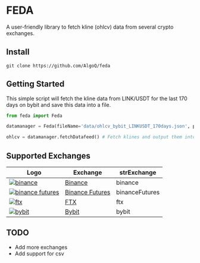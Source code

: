 # FEDA
A user-friendly library to fetch kline (ohlcv) data from several crypto exchanges.

## Install
```shell
git clone https://github.com/AlgoQ/feda
```

## Getting Started

This simple script will fetch the kline data from LINK/USDT for the last 170 days on bybit and save this data into a file.
```python
from feda import Feda

datamanager = Feda(fileName='data/ohlcv_bybit_LINKUSDT_170days.json', pair='LINK/USDT', days=170, strExchange='bybit')

ohlcv = datamanager.fetchDatafeed() # Fetch klines and output them into given file
```


## Supported Exchanges
| Logo        | Exchange        | strExchange    |
| ----------- | --------------- | -------------- |
| [![binance](https://user-images.githubusercontent.com/1294454/29604020-d5483cdc-87ee-11e7-94c7-d1a8d9169293.jpg)](https://www.binance.com/en/register?ref=35973916) | [Binance](https://www.binance.com/en/register?ref=35973916) | binance |
| [![binance futures](https://user-images.githubusercontent.com/1294454/29604020-d5483cdc-87ee-11e7-94c7-d1a8d9169293.jpg)](https://www.binance.com/en/register?ref=35973916) | [Binance Futures](https://www.binance.com/en/register?ref=35973916) | binanceFutures |
| [![ftx](https://user-images.githubusercontent.com/1294454/67149189-df896480-f2b0-11e9-8816-41593e17f9ec.jpg)](https://ftx.com/#a=1623029) | [FTX](https://ftx.com/#a=14595372) | ftx |
| [![bybit](https://user-images.githubusercontent.com/51840849/76547799-daff5b80-649e-11ea-87fb-3be9bac08954.jpg)](https://www.bybit.com/app/register?ref=X7Prm) | [Bybit](https://www.bybit.com/en-US/invite?ref=wgPqr) | bybit |

## TODO
* Add more exchanges
* Add support for csv
